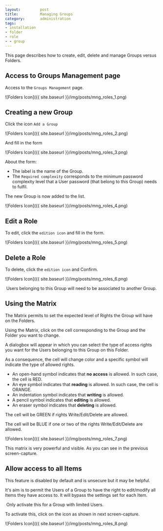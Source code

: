 ```yaml
---
layout: 		post
title: 			Managing Groups
category: 		administration
tags:			
- installation
- folder
- role
- - group
---
```


This page describes how to create, edit, delete and manage Groups versus Folders.


## Access to Groups Management page

Access to the `Groups Management` page.

![Folders Icon]({{ site.baseurl }}/img/posts/mng_roles_1.png)

## Creating a new Group

Click the icon `Add a Group`

![Folders Icon]({{ site.baseurl }}/img/posts/mng_roles_2.png)

And fill in the form

![Folders Icon]({{ site.baseurl }}/img/posts/mng_roles_3.png)

About the form:

* The label is the name of the Group.
* The `Required complexity` corresponds to the minimum password complexity level that a User password (that belong to this Group) needs to fulfil.

The new Group is now added to the list.

![Folders Icon]({{ site.baseurl }}/img/posts/mng_roles_4.png)

## Edit a Role

To edit, click the `edition icon` and fill in the form.

![Folders Icon]({{ site.baseurl }}/img/posts/mng_roles_5.png)

## Delete a Role

To delete, click the `edition icon` and Confirm.

![Folders Icon]({{ site.baseurl }}/img/posts/mng_roles_6.png)

<span class="fa fa-bullhorn"></span>&nbsp;Users belonging to this Group will need to be associated to another Group.

## Using the Matrix

The Matrix permits to set the expected level of Rights the Group will have on the Folders.

Using the Matrix, click on the cell corresponding to the Group and the Folder you want to change.

A dialogbox will appear in which you can select the type of access rights you want for the Users belonging to this Group on this Folder.

As a consequence, the cell will change color and a specific symbol will indicate the type of allowed rights.

* An open-hand symbol indicates that **no access** is allowed. In such case, the cell is RED.
* An eye symbol indicates that **reading** is allowed. In such case, the cell is ORANGE.
* An indentation symbol indicates that **writing** is allowed.
* A pencil symbol indicates that **editing** is allowed.
* An eraser symbol indicates that **deleting** is allowed.

The cell will be GREEN if rights Write/Edit/Delete are allowed.

The cell will be BLUE if one or two of the rights Write/Edit/Delete are allowed.

![Folders Icon]({{ site.baseurl }}/img/posts/mng_roles_7.png)

This matrix is very powerful and visible. As you can see in the previous screen-capture.

## Allow access to all Items

This feature is disabled by default and is unsecure but it may be helpful.

It's aim is to permit the Users of a Group to have the right to edit/modify all Items they have access to.
It will bypass the settings set for each Item.

<span class="fa fa-bullhorn"></span>&nbsp;Only activate this for a Group with limited Users.

To activate this, click on the icon as shown in next screen-capture.

![Folders Icon]({{ site.baseurl }}/img/posts/mng_roles_8.png)
